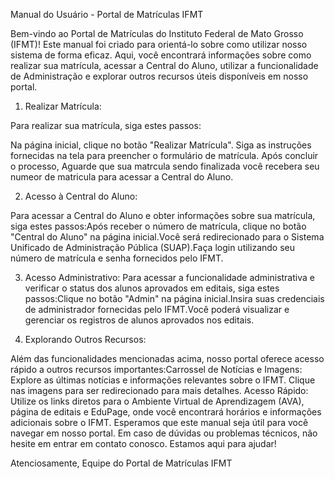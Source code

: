 
Manual do Usuário - Portal de Matrículas IFMT

Bem-vindo ao Portal de Matrículas do Instituto Federal de Mato Grosso (IFMT)! Este manual foi criado para orientá-lo sobre como utilizar nosso sistema de forma eficaz. Aqui, você encontrará informações sobre como realizar sua matrícula, acessar a Central do Aluno, utilizar a funcionalidade de Administração e explorar outros recursos úteis disponíveis em nosso portal.

1. Realizar Matrícula:

Para realizar sua matrícula, siga estes passos:

Na página inicial, clique no botão "Realizar Matrícula".
Siga as instruções fornecidas na tela para preencher o formulário de matrícula. Após concluir o processo, Aguarde que sua matrcula sendo finalizada você recebera seu numeor de matricula para acessar a Central do Aluno.

2. Acesso à Central do Aluno:

Para acessar a Central do Aluno e obter informações sobre sua matrícula, siga estes passos:Após receber o número de matrícula, clique no botão "Central do Aluno" na página inicial.Você será redirecionado para o Sistema Unificado de Administração Pública (SUAP).Faça login utilizando seu número de matrícula e senha fornecidos pelo IFMT.

3. Acesso Administrativo:
Para acessar a funcionalidade administrativa e verificar o status dos alunos aprovados em editais, siga estes passos:Clique no botão "Admin" na página inicial.Insira suas credenciais de administrador fornecidas pelo IFMT.Você poderá visualizar e gerenciar os registros de alunos aprovados nos editais.


4. Explorando Outros Recursos:

Além das funcionalidades mencionadas acima, nosso portal oferece acesso rápido a outros recursos importantes:Carrossel de Notícias e Imagens: Explore as últimas notícias e informações relevantes sobre o IFMT. Clique nas imagens para ser redirecionado para mais detalhes. Acesso Rápido: Utilize os links diretos para o Ambiente Virtual de Aprendizagem (AVA), página de editais e EduPage, onde você encontrará horários e informações adicionais sobre o IFMT.
Esperamos que este manual seja útil para você navegar em nosso portal. Em caso de dúvidas ou problemas técnicos, não hesite em entrar em contato conosco. Estamos aqui para ajudar!

Atenciosamente,
Equipe do Portal de Matrículas IFMT
